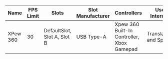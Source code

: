|Name|FPS Limit|Slots|Slot Manufacturer|Controllers|Uses Internet?|Bluetooth?|
|----|---------|-----|-----------------|-----------|--------------|---------|
|XPew 360|30|DefaultSlot, Slot A, Slot B|USB Type-A|Xpew 360 Built-In Controller, Xbox Gamepad|Translations and Speech|Yes|
